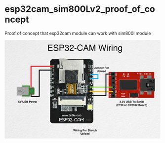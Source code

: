 # esp32cam_sim800Lv2_proof_of_concept
Proof of concept that esp32cam module can work with sim800l module

![alt text](https://github.com/DmitryLapshov/esp32cam_sim800Lv2_proof_of_concept/blob/main/esp32cam01.png)
